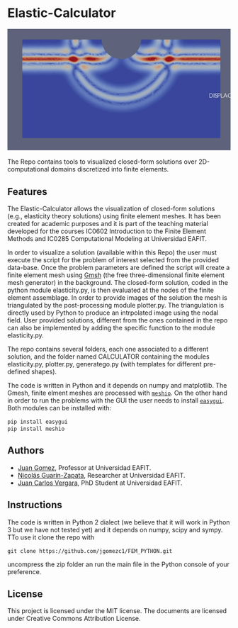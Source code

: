 # Elastic-Calculator
![Scattering of SH waves.](./docs/img/trifunac.gif)

The Repo contains tools to visualized closed-form solutions over 2D-computational domains discretized into finite elements.

## Features
The Elastic-Calculator allows the visualization of closed-form solutions (e.g., elasticity theory solutions) using finite element meshes. It has been  created for academic purposes and it is part of the teaching material developed for the courses IC0602 Introduction to the Finite Element Methods and IC0285 Computational Modeling at Universidad EAFIT.

In order to visualize a solution (available within this Repo) the user must execute the script for the problem of interest selected from the provided data-base. Once the problem parameters are defined the script will create a finite element mesh using [Gmsh](http://gmsh.info/) (the free three-dimensional finite element mesh generator) in the background. The closed-form solution, coded in the python module elasticity.py, is then evaluated at the nodes of the finite element assemblage. In order to provide images of the solution the mesh is triangulated by the post-processing module plotter.py. The triangulation is directly used by Python to produce an intrpolated image using the nodal field. User provided solutions, different from the ones contained in the repo can also be implemented by adding the specific function to the module elasticity.py.

The repo contains several folders, each one associated to a different solution, and the folder named CALCULATOR containing the modules elasticity.py, plotter.py, generatego.py (with templates for different pre-defined shapes).

The code is written in Python and it depends on numpy and matplotlib. The Gmesh, finite elment meshes are processed with [`meshio`](https://github.com/nschloe/meshio). On the other hand in order to run the problems with the GUI the user needs to install [`easygui`](http://easygui.readthedocs.org/en/master/).  Both modules can be installed with:

    pip install easygui
    pip install meshio

## Authors
- [Juan Gomez](http://www.eafit.edu.co/docentes-investigadores/Paginas/juan-gomez.aspx), Professor at Universidad EAFIT.
- [Nicolás Guarín-Zapata](https://github.com/nicoguaro), Researcher at Universidad EAFIT.
- [Juan Carlos Vergara](https://github.com/jvergar2), PhD Student at Universidad EAFIT.

## Instructions

The code is written in Python 2 dialect (we believe that it will work in Python 3 but we have not tested yet) and it depends on numpy, scipy and sympy. TTo use it clone the repo with

    git clone https://github.com/jgomezc1/FEM_PYTHON.git
   
uncompress the zip folder an run the main file in the Python console of your
preference.

## License

This project is licensed under the MIT license. The documents are licensed under Creative Commons Attribution License.
